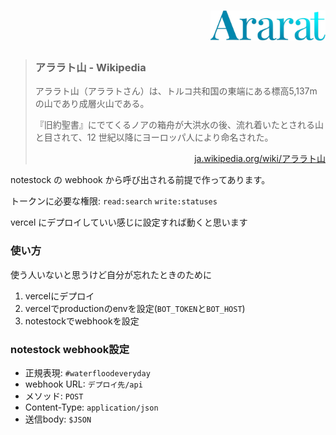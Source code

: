 <h1 align="right">
<img src="./doc/logo.png" height="48px">
</h1>

> <h3>アララト山 - Wikipedia</h3>
> アララト山（アララトさん）は、トルコ共和国の東端にある標高5,137mの山であり成層火山である。
>
> 『旧約聖書』にでてくるノアの箱舟が大洪水の後、流れ着いたとされる山と目されて、12 世紀以降にヨーロッパ人により命名された。
>
> <p align="right"><a href="https://ja.wikipedia.org/wiki/%E3%82%A2%E3%83%A9%E3%83%A9%E3%83%88%E5%B1%B1">ja.wikipedia.org/wiki/アララト山</a></p>

notestock の webhook から呼び出される前提で作ってあります。

トークンに必要な権限: `read:search` `write:statuses`

vercel にデプロイしていい感じに設定すれば動くと思います
### 使い方

使う人いないと思うけど自分が忘れたときのために

1. vercelにデプロイ
2. vercelでproductionのenvを設定(`BOT_TOKEN`と`BOT_HOST`)
3. notestockでwebhookを設定

### notestock webhook設定

- 正規表現: `#waterfloodeveryday`
- webhook URL: `デプロイ先/api`
- メソッド: `POST`
- Content-Type: `application/json`
- 送信body: `$JSON`
